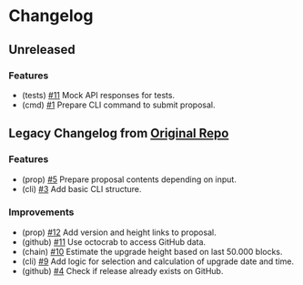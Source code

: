 # Changelog

## Unreleased

### Features

- (tests) [#11](https://github.com/evmos/proposer/pull/11) Mock API responses for tests.
- (cmd) [#1](https://github.com/evmos/proposer/pull/1) Prepare CLI command to submit proposal.

## Legacy Changelog from [Original Repo](https://github.com/MalteHerrmann/upgrade-helper)

### Features

- (prop) [#5](https://github.com/MalteHerrmann/upgrade-helper/pull/5) Prepare proposal contents depending on input.
- (cli) [#3](https://github.com/MalteHerrmann/upgrade-helper/pull/3) Add basic CLI structure.

### Improvements

- (prop) [#12](https://github.com/MalteHerrmann/upgrade-helper/pull/12) Add version and height links to proposal.
- (github) [#11](https://github.com/MalteHerrmann/upgrade-helper/pull/11) Use octocrab to access GitHub data.
- (chain) [#10](https://github.com/MalteHerrmann/upgrade-helper/pull/10) Estimate the upgrade height based on last 50.000 blocks.
- (cli) [#9](https://github.com/MalteHerrmann/upgrade-helper/pull/9) Add logic for selection and calculation of upgrade date and time.
- (github) [#4](https://github.com/MalteHerrmann/upgrade-helper/pull/4) Check if release already exists on GitHub.
